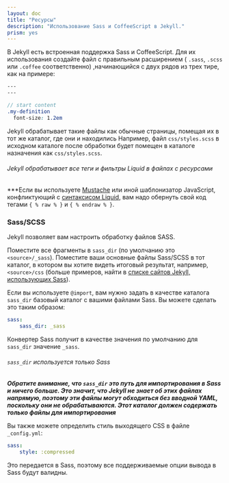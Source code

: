 ```yaml
---
layout: doc
title: "Ресурсы"
description: "Использование Sass и CoffeeScript в Jekyll."
prism: yes
---
```

В Jekyll  есть встроенная поддержка  Sass и CoffeeScript. Для их использования создайте файл с правильным расширением ( `.sass`, `.scss` или `.coffee` соответственно) ,начинающийся с двух рядов из трех тире, как на примере:

```scss
---
---

// start content
.my-definition
  font-size: 1.2em
```

Jekyll  обрабатывает такие файлы как обычные страницы, помещая их в тот же каталог, где они и находились Например, файл `css/styles.scss` в исходном каталоге после обработки будет помещен в каталоге назначения как  `css/styles.scss`.

###### Jekyll обрабатывает все теги и фильтры Liquid в файлах с ресурсами
***Если вы используете [Mustache](http://mustache.github.io/) или иной шаблонизатор JavaScript, конфликтующий с [синтаксисом Liquid](/documentation/17_templates.html), вам надо обернуть свой код тегами `{ % raw % }` и `{ % endraw % }`.

### Sass/SCSS

Jekyll  позволяет вам настроить обработку файлов SASS.

Поместите все фрагменты в `sass_dir` (по умолчанию это `<source>/_sass`). Поместите ваши основные файлы Sass/SCSS в тот  каталог, в котором вы хотите видеть итоговый результат, например,  `<source>/css` (больше примеров, найти в [списке сайтов Jekyll, использующих Sass](https://github.com/jekyll/jekyll-sass-converter/tree/master/example)).

Если вы используете `@import`, вам нужно задать в качестве каталога `sass_dir` базовый каталог с вашими файлами Sass. Вы можете сделать это таким образом:

```yaml
sass:
    sass_dir: _sass
```

Конвертер Sass получит в качестве значения по умолчанию для `sass_dir`  значение  `_sass`.

###### `sass_dir` используется только Sass
***Обратите внимание, что `sass_dir` это путь для импортирования в Sass и ничего больше. Это значит, что Jekyll не знает об этих файлах напрямую, поэтому эти файлы могут обходиться без вводной YAML, поскольку они не обрабатываются. Этот каталог должен содержать только файлы для импортирования***

Вы также можете определить стиль выходящего CSS в файле `_config.yml`:

```yaml
sass:
    style: :compressed
```

Это передается в Sass, поэтому все поддерживаемые опции вывода в Sass будут валидны.
